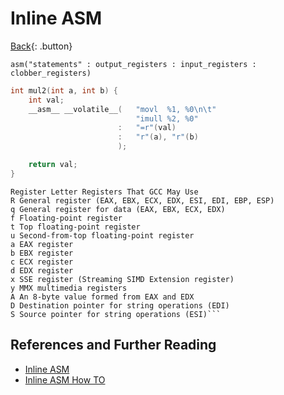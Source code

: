 # Inline ASM

[Back](./c-compiler.md){: .button}

`asm("statements" : output_registers : input_registers : clobber_registers)`

```c
int mul2(int a, int b) {
    int val;
    __asm__ __volatile__(   "movl  %1, %0\n\t"
                            "imull %2, %0"
                        :   "=r"(val)
                        :   "r"(a), "r"(b)
                        );

    return val;
}
```

```
Register Letter Registers That GCC May Use
R General register (EAX, EBX, ECX, EDX, ESI, EDI, EBP, ESP)
q General register for data (EAX, EBX, ECX, EDX)
f Floating-point register
t Top floating-point register
u Second-from-top floating-point register
a EAX register
b EBX register
c ECX register
d EDX register
x SSE register (Streaming SIMD Extension register)
y MMX multimedia registers
A An 8-byte value formed from EAX and EDX
D Destination pointer for string operations (EDI)
S Source pointer for string operations (ESI)```
```

## References and Further Reading

- [Inline ASM](https://mentorembedded.github.io/advancedlinuxprogramming/alp-folder/alp-ch09-inline-asm.pdf)
- [Inline ASM How TO](https://www.ibiblio.org/gferg/ldp/GCC-Inline-Assembly-HOWTO.html)

